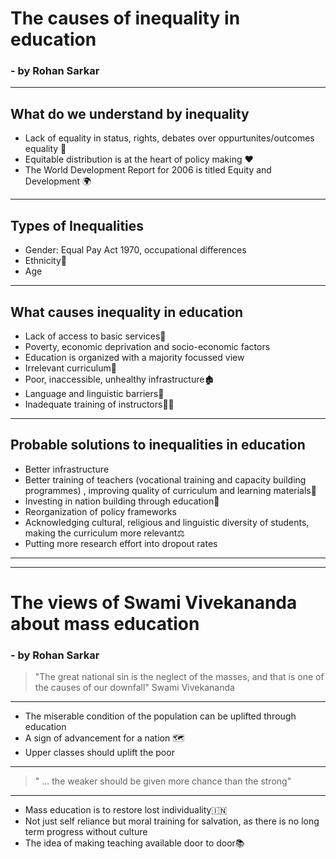 # The causes of inequality in education 

### - by Rohan Sarkar

----------

## What do we understand by inequality

- Lack of equality in status, rights, debates over oppurtunites/outcomes equality 🙆
- Equitable distribution is at the heart of policy making ❤️
-  The World Development Report for 2006 is titled Equity and Development 🌍
 
----------

## Types of Inequalities

- Gender: Equal Pay Act 1970, occupational differences
- Ethnicity🧕
- Age

------

## What causes inequality in education

- Lack of access to basic services🏥
- Poverty, economic deprivation and socio-economic factors 
- Education is organized with a majority focussed view
- Irrelevant curriculum🏤
- Poor, inaccessible, unhealthy infrastructure🏚️
- Language and linguistic barriers👳
- Inadequate training of instructors🧑‍🏫


----------
## Probable solutions to inequalities in education

- Better infrastructure
- Better training of teachers (vocational training and capacity building programmes) , improving quality of curriculum and learning materials📔
- Investing in nation building through education💸
- Reorganization of policy frameworks
- Acknowledging cultural, religious and linguistic diversity of students, making the curriculum more relevant⚖️
- Putting more research effort into dropout rates
 

------
------

# The views of  Swami Vivekananda about mass education

### - by Rohan Sarkar

> "The great national sin is the neglect of the masses, and that is one of the causes of our downfall"
>  Swami Vivekananda


---------

- The miserable condition of the population can be uplifted through education
- A sign of advancement for a nation 🗺️
- Upper classes should uplift the poor

--------

> " ... the weaker should be given more chance than the strong"

-------
 
- Mass education is to restore lost individuality🇮🇳
- Not just self reliance but moral training for salvation, as there is no long term progress without culture
- The idea of making teaching available door to door📚
 





